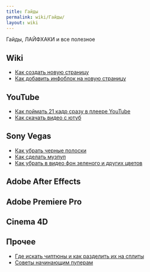 ```yaml
---
title: Гайды
permalink: wiki/Гайды/
layout: wiki
---
```


Гайды, ЛАЙФХАКИ и все полезное

## Wiki

-   [Как создать новую страницу](Как_создать_новую_страницу "wikilink")
-   [Как добавить инфоблок на новую
    страницу](Как_добавить_инфоблок_на_новую_страницу "wikilink")

## YouTube

-   [Как поймать 21 кадр сразу в плеере
    YouTube](Как_поймать_21_кадр_сразу_в_плеере_YouTube "wikilink")
-   [Как скачать видео с ютуб](Как_скачать_видео_с_ютуб "wikilink")

## Sony Vegas

-   [Как убрать черные полоски](Как_убрать_черные_полоски "wikilink")
-   [Как сделать музпуп](Как_сделать_музпуп "wikilink")
-   [Как убрать в видео фон зеленого и других
    цветов](Как_убрать_в_видео_фон_зеленого_и_других_цветов "wikilink")

## Adobe After Effects

## Adobe Premiere Pro

## Cinema 4D

## Прочее

-   [Где искать чиптюны и как разделить их на
    сплиты](Где_искать_чиптюны_и_как_разделить_их_на_сплиты "wikilink")
-   [Советы начинающим пуперам](Советы_начинающим_пуперам "wikilink")
